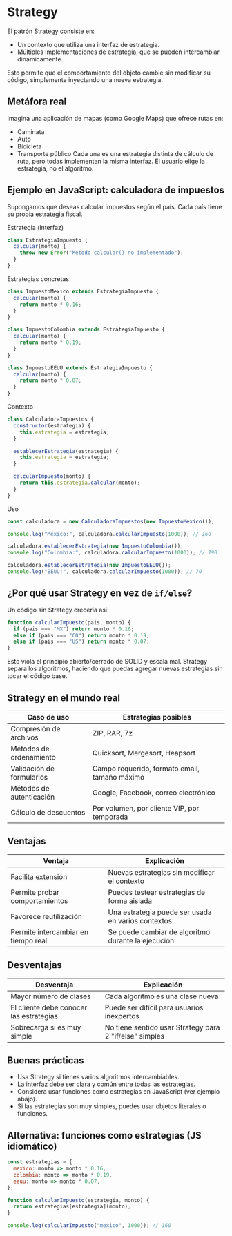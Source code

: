# **Strategy**

El patrón Strategy consiste en:
- Un contexto que utiliza una interfaz de estrategia.
- Múltiples implementaciones de estrategia, que se pueden intercambiar dinámicamente.

Esto permite que el comportamiento del objeto cambie sin modificar su código, simplemente inyectando una nueva estrategia.



## Metáfora real

Imagina una aplicación de mapas (como Google Maps) que ofrece rutas en:
- Caminata
- Auto
- Bicicleta
- Transporte público
Cada una es una estrategia distinta de cálculo de ruta, pero todas implementan la misma interfaz.
El usuario elige la estrategia, no el algoritmo.



## Ejemplo en JavaScript: calculadora de impuestos

Supongamos que deseas calcular impuestos según el país. Cada país tiene su propia estrategia fiscal.

Estrategia (interfaz)
```js
class EstrategiaImpuesto {
  calcular(monto) {
    throw new Error("Método calcular() no implementado");
  }
}
```

Estrategias concretas
```js
class ImpuestoMexico extends EstrategiaImpuesto {
  calcular(monto) {
    return monto * 0.16;
  }
}

class ImpuestoColombia extends EstrategiaImpuesto {
  calcular(monto) {
    return monto * 0.19;
  }
}

class ImpuestoEEUU extends EstrategiaImpuesto {
  calcular(monto) {
    return monto * 0.07;
  }
}
```

Contexto
```js
class CalculadoraImpuestos {
  constructor(estrategia) {
    this.estrategia = estrategia;
  }

  establecerEstrategia(estrategia) {
    this.estrategia = estrategia;
  }

  calcularImpuesto(monto) {
    return this.estrategia.calcular(monto);
  }
}
```

Uso
```js
const calculadora = new CalculadoraImpuestos(new ImpuestoMexico());

console.log("México:", calculadora.calcularImpuesto(1000)); // 160

calculadora.establecerEstrategia(new ImpuestoColombia());
console.log("Colombia:", calculadora.calcularImpuesto(1000)); // 190

calculadora.establecerEstrategia(new ImpuestoEEUU());
console.log("EEUU:", calculadora.calcularImpuesto(1000)); // 70
```



## ¿Por qué usar Strategy en vez de `if/else`?

Un código sin Strategy crecería así:
```js
function calcularImpuesto(pais, monto) {
  if (pais === "MX") return monto * 0.16;
  else if (pais === "CO") return monto * 0.19;
  else if (pais === "US") return monto * 0.07;
}
```
Esto viola el principio abierto/cerrado de SOLID y escala mal.
Strategy separa los algoritmos, haciendo que puedas agregar nuevas estrategias sin tocar el código base.



## Strategy en el mundo real

| Caso de uso               | Estrategias posibles                          |
| ------------------------- | --------------------------------------------- |
| Compresión de archivos    | ZIP, RAR, 7z                                  |
| Métodos de ordenamiento   | Quicksort, Mergesort, Heapsort                |
| Validación de formularios | Campo requerido, formato email, tamaño máximo |
| Métodos de autenticación  | Google, Facebook, correo electrónico          |
| Cálculo de descuentos     | Por volumen, por cliente VIP, por temporada   |



## Ventajas

| Ventaja                             | Explicación                                        |
| ----------------------------------- | -------------------------------------------------- |
| Facilita extensión                  | Nuevas estrategias sin modificar el contexto       |
| Permite probar comportamientos      | Puedes testear estrategias de forma aislada        |
| Favorece reutilización              | Una estrategia puede ser usada en varios contextos |
| Permite intercambiar en tiempo real | Se puede cambiar de algoritmo durante la ejecución |



## Desventajas

|Desventaja|Explicación|
|---|---|
|Mayor número de clases|Cada algoritmo es una clase nueva|
|El cliente debe conocer las estrategias|Puede ser difícil para usuarios inexpertos|
|Sobrecarga si es muy simple|No tiene sentido usar Strategy para 2 "if/else" simples|



## Buenas prácticas

- Usa Strategy si tienes varios algoritmos intercambiables.
- La interfaz debe ser clara y común entre todas las estrategias.
- Considera usar funciones como estrategias en JavaScript (ver ejemplo abajo).
- Si las estrategias son muy simples, puedes usar objetos literales o funciones.



## Alternativa: funciones como estrategias (JS idiomático)

```js
const estrategias = {
  mexico: monto => monto * 0.16,
  colombia: monto => monto * 0.19,
  eeuu: monto => monto * 0.07,
};

function calcularImpuesto(estrategia, monto) {
  return estrategias[estrategia](monto);
}

console.log(calcularImpuesto("mexico", 1000)); // 160
```